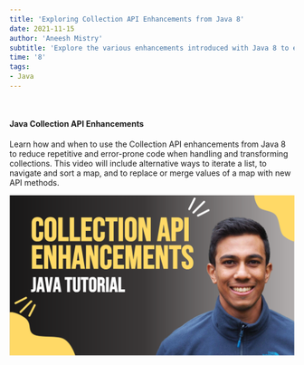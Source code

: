```yaml
---
title: 'Exploring Collection API Enhancements from Java 8'
date: 2021-11-15
author: 'Aneesh Mistry'
subtitle: 'Explore the various enhancements introduced with Java 8 to eliminate some of the boilerplate operations we perform on our collections.'
time: '8'
tags:
- Java
---
```


<br>
<h4>Java Collection API Enhancements</h4>
<p>
Learn how and when to use the Collection API enhancements from Java 8 to reduce repetitive and error-prone code when handling and transforming collections. 
This video will include alternative ways to iterate a list, to navigate and sort a map, and to replace or merge values of a map with new API methods. 

[![YouTube video link](../images/078_apiEnhance.jpg)](https://youtu.be/Ez9WNkubfuQ )

</p>
